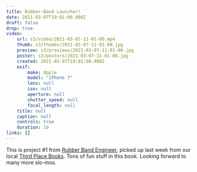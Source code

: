 ```yaml
---
title: Rubber-Band Launcher!
date: 2021-03-07T19:01:00.000Z
draft: false
drop: true
video:
    url: s3/video/2021-03-07-11-01-00.mp4
    thumb: s3/thumbs/2021-03-07-11-01-00.jpg
    preview: s3/previews/2021-03-07-11-01-00.jpg
    poster: s3/posters/2021-03-07-11-01-00.jpg
    created: 2021-03-07T19:01:00.000Z
    exif:
        make: Apple
        model: "iPhone 7"
        lens: null
        iso: null
        aperture: null
        shutter_speed: null
        focal_length: null
    title: null
    caption: null
    controls: true
    duration: 10
links: []
---
```


This is project #1 from [Rubber Band Engineer](https://www.barnesandnoble.com/w/rubber-band-engineer-lance-akiyama/1122639559), picked up last week from our local [Third Place Books](https://www.thirdplacebooks.com/). Tons of fun stuff in this book. Looking forward to many more slo-mos.
